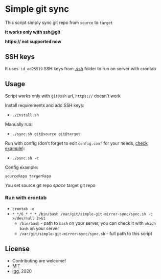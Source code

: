 # Simple git sync

This script simply sync git repo from `source` to `target`

**It works only with ssh@git**

**https:// not supported now**

## SSH keys

It uses` id_ed25519` SSH keys from [.ssh](./.ssh) folder to run on server with crontab

## Usage

Script works only with `git@ssh` url, `https://` doesn't work

Install requirements and add SSH keys:
* `./install.sh`

Manually run:
* `./sync.sh git@source git@target`

Run with config (don't forget to edit `config.conf` for your needs, [check example](./config-sample.conf)):
* `./sync.sh -c`

Config example:
```
sourceRepo targerRepo
```

You set source git repo _space_ target git repo

### Run with crontab

* `crontab -e`
* `* */6 * * * /bin/bash /var/git/simple-git-mirror-sync/sync.sh -c >/dev/null 2>&1`
    * `/bin/bash` - path to `bash` on your server, you can check it with `which bash` on your server
    * `/var/git/simple-git-mirror-sync/sync.sh` - full path to this script

## License

* Contributing are welcome!
* [MIT](./LICENSE)
* [lgg](https://github.com/lgg), 2020
